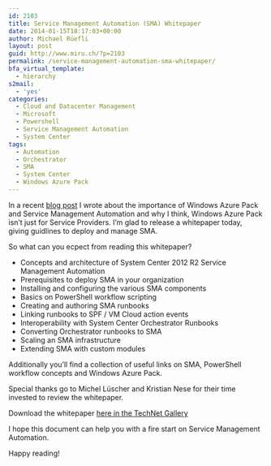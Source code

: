 ```yaml
---
id: 2103
title: Service Management Automation (SMA) Whitepaper
date: 2014-01-15T18:17:03+00:00
author: Michael Rüefli
layout: post
guid: http://www.miru.ch/?p=2103
permalink: /service-management-automation-sma-whitepaper/
bfa_virtual_template:
  - hierarchy
s2mail:
  - 'yes'
categories:
  - Cloud and Datacenter Management
  - Microsoft
  - Powershell
  - Service Management Automation
  - System Center
tags:
  - Automation
  - Orchestrator
  - SMA
  - System Center
  - Windows Azure Pack
---
```

In a recent <a href="http://www.miru.ch/why-i-think-azure-pack-isnt-just-for-service-providers/" target="_blank">blog post</a> I wrote about the importance of Windows Azure Pack and Service Management Automation and why I think, Windows Azure Pack isn&#8217;t just for Service Providers. I&#8217;m glad to release a whitepaper today, giving guidlines to deploy and manage SMA.

So what can you ecpect from reading this whitepaper?

  * Concepts and architecture of System Center 2012 R2 Service Management Automation
  * Prerequisites to deploy SMA in your organization
  * Installing and configuring the various SMA components
  * Basics on PowerShell workflow scripting
  * Creating and authoring SMA runbooks
  * Linking runbooks to SPF / VM Cloud action events
  * Interoperability with System Center Orchestrator Runbooks
  * Converting Orchestrator runbooks to SMA
  * Scaling an SMA infrastructure
  * Extending SMA with custom modules

Additionally you’ll find a collection of useful links on SMA, PowerShell workflow concepts and Windows Azure Pack.

Special thanks go to Michel Lüscher and Kristian Nese for their time invested to review the whitepaper.

Download the whitepaper <a href="http://gallery.technet.microsoft.com/Service-Management-fcd75828" target="_blank">here in the TechNet Gallery</a>

I hope this document can help you with a fire start on Service Management Automation.

Happy reading!